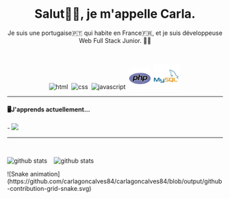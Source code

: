 <h1 align='center'> Salut🙋‍♀️, je m'appelle Carla. </h1>

<p align='center'>
  Je suis une portugaise🇵🇹 qui habite en France🇫🇷, et je suis développeuse Web Full Stack Junior. 👩‍💻
</p>

<div align="center">

<br>       

  <img src="https://cdn.jsdelivr.net/gh/devicons/devicon/icons/html5/html5-original.svg" title="html" alt="html" width="60" height="60"/>&nbsp;
   <img src="https://cdn.jsdelivr.net/gh/devicons/devicon/icons/css3/css3-original.svg" title="css" alt="css" width="60" height="60"/>&nbsp;
  <img src="https://cdn.jsdelivr.net/gh/devicons/devicon/icons/javascript/javascript-plain.svg" title="javascript" alt="javascript" width="60" height="60"/>&nbsp;
  <img src="https://github.com/devicons/devicon/blob/master/icons/php/php-original.svg" title="php" alt="php" width="50" height="auto"/>&nbsp;
  <img src="https://github.com/devicons/devicon/blob/master/icons/mysql/mysql-original-wordmark.svg" title="mysql" alt="mysql" width="60" height="60"/>&nbsp;

  
</div>
<hr>

<h4>🖥️J'apprends actuellement...</h4>
<p>
- <img src="https://img.shields.io/badge/Python-14354C?style=for-the-badge&logo=python&logoColor=white" />&nbsp;
</p>

<hr>

<br>
<p align="left">
 <img src="https://github-readme-stats.vercel.app/api?username=carlagoncalves84&show_icons=true&theme=synthwave" alt="github stats" height="180cm" />&nbsp;&nbsp;&nbsp;
  <img src="https://github-readme-stats.vercel.app/api/top-langs/?username=carlagoncalves84&show_icons=true&theme=synthwave" alt="github stats" height="180cm" />&nbsp;&nbsp;&nbsp;

</p>

<p>
  ![Snake animation](https://github.com/carlagoncalves84/carlagoncalves84/blob/output/github-contribution-grid-snake.svg)
 
</p>

